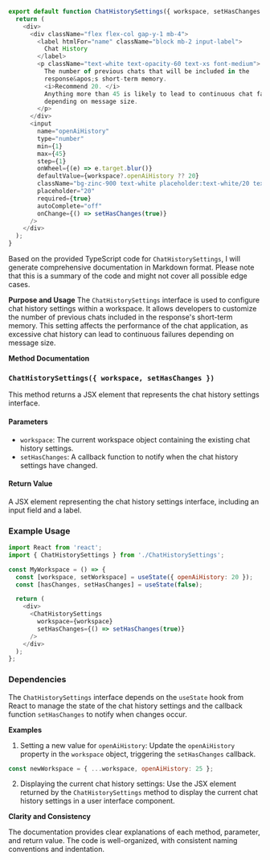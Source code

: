 ```javascript
export default function ChatHistorySettings({ workspace, setHasChanges }) {
  return (
    <div>
      <div className="flex flex-col gap-y-1 mb-4">
        <label htmlFor="name" className="block mb-2 input-label">
          Chat History
        </label>
        <p className="text-white text-opacity-60 text-xs font-medium">
          The number of previous chats that will be included in the
          response&apos;s short-term memory.
          <i>Recommend 20. </i>
          Anything more than 45 is likely to lead to continuous chat failures
          depending on message size.
        </p>
      </div>
      <input
        name="openAiHistory"
        type="number"
        min={1}
        max={45}
        step={1}
        onWheel={(e) => e.target.blur()}
        defaultValue={workspace?.openAiHistory ?? 20}
        className="bg-zinc-900 text-white placeholder:text-white/20 text-sm rounded-lg focus:ring-blue-500 focus:border-blue-500 block w-full p-2.5"
        placeholder="20"
        required={true}
        autoComplete="off"
        onChange={() => setHasChanges(true)}
      />
    </div>
  );
}

```
Based on the provided TypeScript code for `ChatHistorySettings`, I will generate comprehensive documentation in Markdown format. Please note that this is a summary of the code and might not cover all possible edge cases.

**Purpose and Usage**
The `ChatHistorySettings` interface is used to configure chat history settings within a workspace. It allows developers to customize the number of previous chats included in the response's short-term memory. This setting affects the performance of the chat application, as excessive chat history can lead to continuous failures depending on message size.

**Method Documentation**

### `ChatHistorySettings({ workspace, setHasChanges })`
This method returns a JSX element that represents the chat history settings interface.
#### Parameters
* `workspace`: The current workspace object containing the existing chat history settings.
* `setHasChanges`: A callback function to notify when the chat history settings have changed.

#### Return Value
A JSX element representing the chat history settings interface, including an input field and a label.

### Example Usage

```javascript
import React from 'react';
import { ChatHistorySettings } from './ChatHistorySettings';

const MyWorkspace = () => {
  const [workspace, setWorkspace] = useState({ openAiHistory: 20 });
  const [hasChanges, setHasChanges] = useState(false);

  return (
    <div>
      <ChatHistorySettings
        workspace={workspace}
        setHasChanges={() => setHasChanges(true)}
      />
    </div>
  );
};
```

### Dependencies

The `ChatHistorySettings` interface depends on the `useState` hook from React to manage the state of the chat history settings and the callback function `setHasChanges` to notify when changes occur.

**Examples**

1. Setting a new value for `openAiHistory`: Update the `openAiHistory` property in the `workspace` object, triggering the `setHasChanges` callback.
```javascript
const newWorkspace = { ...workspace, openAiHistory: 25 };
```

2. Displaying the current chat history settings: Use the JSX element returned by the `ChatHistorySettings` method to display the current chat history settings in a user interface component.

**Clarity and Consistency**

The documentation provides clear explanations of each method, parameter, and return value. The code is well-organized, with consistent naming conventions and indentation.